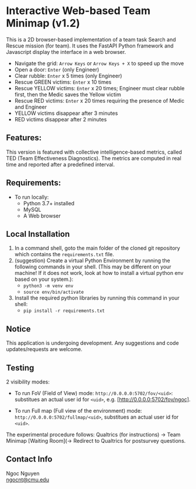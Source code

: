 # Interactive Web-based Team Minimap (v1.2)
This is a 2D browser-based implementation of a team task Search and Rescue mission (for team). It uses the FastAPI Python framework and Javascript display the interface in a web browser. 

- Navigate the grid: `Arrow Keys` or `Arrow Keys + X` to speed up the move
- Open a door: `Enter` (only Engineer)
- Clear rubble: `Enter` x 5 times (only Engineer)
- Rescue GREEN victims: `Enter` x 10 times
- Rescue YELLOW victims: `Enter` x 20 times; Engineer must clear rubble first, then the Medic saves the Yellow victim
- Rescue RED victims: `Enter` x 20 times requiring the presence of Medic and Engineer
- YELLOW victims disappear after 3 minutes
- RED victims disappear after 2 minutes

## Features:
This version is featured with collective intelligence-based metrics, called TED (Team Effectiveness Diagnostics). The metrics are computed in real time and reported after a predefined interval. 

## Requirements:
- To run locally:
    - Python 3.7+ installed
    - MySQL
    - A Web browser

## Local Installation
1. In a command shell, goto the main folder of the cloned git repository which contains the `requirements.txt` file.
2. (suggestion) Create a virtual Python Environment by running the following commands in your shell. (This may be different on your machine!  If it does not work, look at how to install a virtual python env based on your system.):
    - `python3 -m venv env`
    - `source env/bin/activate`
3. Install the required python libraries by running this command in your shell:
    - `pip install -r requirements.txt`

## Notice
This application is undergoing development. Any suggestions and code updates/requests are welcome.

## Testing
2 visibility modes: 
- To run FoV (Field of View) mode: `http://0.0.0.0:5702/fov/<uid>`: substitues an actual user id for `<uid>`, e.g. [http://0.0.0.0:5702/fov/ngoc].

- To run Full map (Full view of the environment) mode: `http://0.0.0.0:5702/fullmap/<uid>`, substitues an actual user id for `<uid>`. 

The experimental procedure follows: Qualtrics (for instructions) -> Team Minimap [Waiting Room](-> Redirect to Qualtrics for postsurvey questions.

## Contact Info
Ngoc Nguyen\
ngocnt@cmu.edu